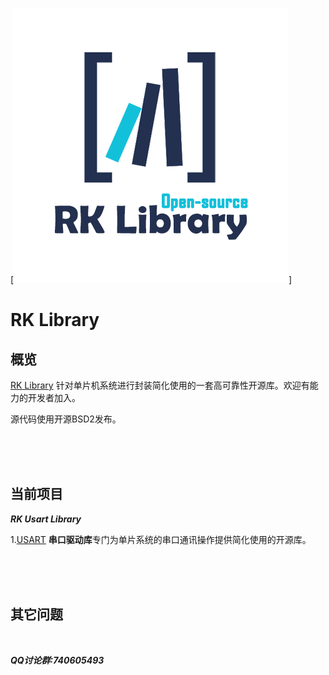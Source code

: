 
[![LOGO](Logo_Mini.png "LOGO")]

RK Library
===========


概览
------
 
[RK Library](https://github.com/codegame/RKLibrary) 针对单片机系统进行封装简化使用的一套高可靠性开源库。欢迎有能力的开发者加入。

源代码使用开源BSD2发布。

<br><br><br>

当前项目
------

***RK Usart Library***

1.[USART](https://en.wikipedia.org/wiki/Universal_synchronous_and_asynchronous_receiver-transmitter) **串口驱动库**专门为单片系统的串口通讯操作提供简化使用的开源库。

<br><br><br>
 
其它问题
------

<br>

***QQ讨论群:740605493***



<br>
<br>
<br>
<br>
<br>
<br>



